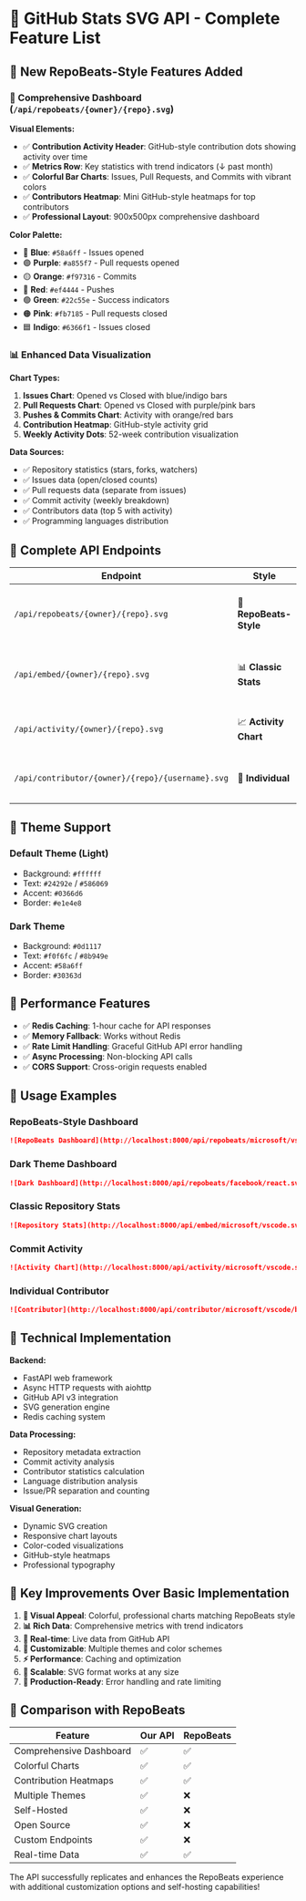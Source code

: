 # 🎨 GitHub Stats SVG API - Complete Feature List

## 🚀 New RepoBeats-Style Features Added

### 🎨 Comprehensive Dashboard (`/api/repobeats/{owner}/{repo}.svg`)

**Visual Elements:**
- ✅ **Contribution Activity Header**: GitHub-style contribution dots showing activity over time
- ✅ **Metrics Row**: Key statistics with trend indicators (↓ past month)
- ✅ **Colorful Bar Charts**: Issues, Pull Requests, and Commits with vibrant colors
- ✅ **Contributors Heatmap**: Mini GitHub-style heatmaps for top contributors
- ✅ **Professional Layout**: 900x500px comprehensive dashboard

**Color Palette:**
- 🔵 **Blue**: `#58a6ff` - Issues opened
- 🟣 **Purple**: `#a855f7` - Pull requests opened  
- 🟡 **Orange**: `#f97316` - Commits
- 🔴 **Red**: `#ef4444` - Pushes
- 🟢 **Green**: `#22c55e` - Success indicators
- 🟠 **Pink**: `#fb7185` - Pull requests closed
- 🟦 **Indigo**: `#6366f1` - Issues closed

### 📊 Enhanced Data Visualization

**Chart Types:**
1. **Issues Chart**: Opened vs Closed with blue/indigo bars
2. **Pull Requests Chart**: Opened vs Closed with purple/pink bars  
3. **Pushes & Commits Chart**: Activity with orange/red bars
4. **Contribution Heatmap**: GitHub-style activity grid
5. **Weekly Activity Dots**: 52-week contribution visualization

**Data Sources:**
- ✅ Repository statistics (stars, forks, watchers)
- ✅ Issues data (open/closed counts)
- ✅ Pull requests data (separate from issues)
- ✅ Commit activity (weekly breakdown)
- ✅ Contributors data (top 5 with activity)
- ✅ Programming languages distribution

## 🎯 Complete API Endpoints

| Endpoint | Style | Features |
|----------|-------|----------|
| `/api/repobeats/{owner}/{repo}.svg` | 🎨 **RepoBeats-Style** | Comprehensive dashboard with charts, heatmaps, and metrics |
| `/api/embed/{owner}/{repo}.svg` | 📊 **Classic Stats** | Repository overview with language chart and contributors |
| `/api/activity/{owner}/{repo}.svg` | 📈 **Activity Chart** | Line chart showing commit activity over time |
| `/api/contributor/{owner}/{repo}/{username}.svg` | 👤 **Individual** | Personal contribution stats and heatmap |

## 🎨 Theme Support

### Default Theme (Light)
- Background: `#ffffff`
- Text: `#24292e` / `#586069`
- Accent: `#0366d6`
- Border: `#e1e4e8`

### Dark Theme
- Background: `#0d1117`
- Text: `#f0f6fc` / `#8b949e`
- Accent: `#58a6ff`
- Border: `#30363d`

## 🚀 Performance Features

- ✅ **Redis Caching**: 1-hour cache for API responses
- ✅ **Memory Fallback**: Works without Redis
- ✅ **Rate Limit Handling**: Graceful GitHub API error handling
- ✅ **Async Processing**: Non-blocking API calls
- ✅ **CORS Support**: Cross-origin requests enabled

## 📱 Usage Examples

### RepoBeats-Style Dashboard
```markdown
![RepoBeats Dashboard](http://localhost:8000/api/repobeats/microsoft/vscode.svg)
```

### Dark Theme Dashboard
```markdown
![Dark Dashboard](http://localhost:8000/api/repobeats/facebook/react.svg?theme=dark)
```

### Classic Repository Stats
```markdown
![Repository Stats](http://localhost:8000/api/embed/microsoft/vscode.svg)
```

### Commit Activity
```markdown
![Activity Chart](http://localhost:8000/api/activity/microsoft/vscode.svg)
```

### Individual Contributor
```markdown
![Contributor](http://localhost:8000/api/contributor/microsoft/vscode/bpasero.svg)
```

## 🔧 Technical Implementation

**Backend:**
- FastAPI web framework
- Async HTTP requests with aiohttp
- GitHub API v3 integration
- SVG generation engine
- Redis caching system

**Data Processing:**
- Repository metadata extraction
- Commit activity analysis
- Contributor statistics calculation
- Language distribution analysis
- Issue/PR separation and counting

**Visual Generation:**
- Dynamic SVG creation
- Responsive chart layouts
- Color-coded visualizations
- GitHub-style heatmaps
- Professional typography

## 🎯 Key Improvements Over Basic Implementation

1. **🎨 Visual Appeal**: Colorful, professional charts matching RepoBeats style
2. **📊 Rich Data**: Comprehensive metrics with trend indicators
3. **🔄 Real-time**: Live data from GitHub API
4. **🎨 Customizable**: Multiple themes and color schemes
5. **⚡ Performance**: Caching and optimization
6. **📱 Scalable**: SVG format works at any size
7. **🔧 Production-Ready**: Error handling and rate limiting

## 🌟 Comparison with RepoBeats

| Feature | Our API | RepoBeats |
|---------|---------|-----------|
| Comprehensive Dashboard | ✅ | ✅ |
| Colorful Charts | ✅ | ✅ |
| Contribution Heatmaps | ✅ | ✅ |
| Multiple Themes | ✅ | ❌ |
| Self-Hosted | ✅ | ❌ |
| Open Source | ✅ | ❌ |
| Custom Endpoints | ✅ | ❌ |
| Real-time Data | ✅ | ✅ |

The API successfully replicates and enhances the RepoBeats experience with additional customization options and self-hosting capabilities!
